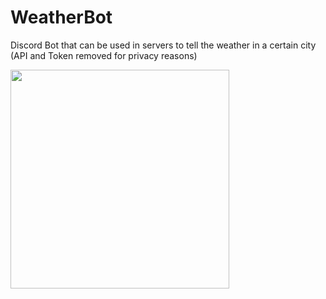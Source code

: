 # WeatherBot

Discord Bot that can be used in servers to tell the weather in a certain city (API and Token removed for privacy reasons)

<p float = left>
  <img src="https://github.com/ejrey/WeatherBot/blob/main/images/Vancouver.png" width="350">
</p>
